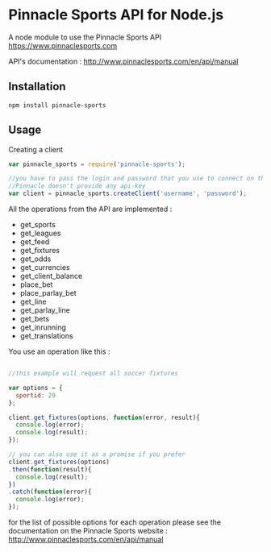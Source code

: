 Pinnacle Sports API for Node.js
================================================

A node module to use the Pinnacle Sports API <https://www.pinnaclesports.com>

API's documentation : <http://www.pinnaclesports.com/en/api/manual>


## Installation ##

    npm install pinnacle-sports

## Usage ##

Creating a client
```JavaScript
var pinnacle_sports = require('pinnacle-sports');

//you have to pass the login and password that you use to connect on the website.
//Pinnacle doesn't provide any api-key
var client = pinnacle_sports.createClient('username', 'password');
```

All the operations from the API are implemented :
* get_sports
* get_leagues
* get_feed
* get_fixtures
* get_odds
* get_currencies
* get_client_balance
* place_bet
* place_parlay_bet
* get_line
* get_parlay_line
* get_bets
* get_inrunning
* get_translations


You use an operation like this :
```JavaScript

//this example will request all soccer fixtures

var options = {
  sportid: 29
};

client.get_fixtures(options, function(error, result){
  console.log(error);
  console.log(result);
});

// you can also use it as a promise if you prefer
client.get_fixtures(options)
.then(function(result){
  console.log(result);
})
.catch(function(error){
  console.log(error);
});
```


for the list of possible options for each operation please see the documentation on the Pinnacle Sports website : <http://www.pinnaclesports.com/en/api/manual>
